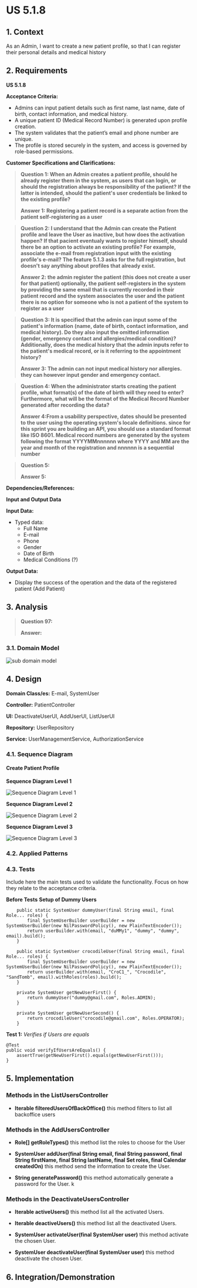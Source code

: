 # US 5.1.8


## 1. Context

As an Admin, I want to create a new patient profile, so that I can register their personal details and medical history

## 2. Requirements

**US 5.1.8** 

**Acceptance Criteria:** 

- Admins can input patient details such as first name, last name, date of birth, contact information, and medical history.
- A unique patient ID (Medical Record Number) is generated upon profile creation.
- The system validates that the patient’s email and phone number are unique.
- The profile is stored securely in the system, and access is governed by role-based permissions.

**Customer Specifications and Clarifications:**

> **Question 1: When an Admin creates a patient profile, should he already register them in the system, as users that can login, or should the registration always be responsibility of the patient? If the latter is intended, should the patient's user credentials be linked to the existing profile?**
>
> **Answer 1: Registering a patient record is a separate action from the patient self-registering as a user** 

> **Question 2: I understand that the Admin can create the Patient profile and leave the User as inactive, but how does the activation happen? If that pacient eventualy wants to register himself, should there be an option to activate an existing profile? For example, associate the e-mail from registration input with the existing profile's e-mail? The feature 5.1.3 asks for the full registration, but doesn't say anything about profiles that already exist.**
>
> **Answer 2: the admin register the patient (this does not create a user for that patient) optionally, the patient self-registers in the system by providing the same email that is currently recorded in their patient record and the system associates the user and the patient there is no option for someone who is not a patient of the system to register as a user** 

> **Question 3: It is specified that the admin can input some of the patient's information (name, date of birth, contact information, and medical history). Do they also input the omitted information (gender, emergency contact and allergies/medical condition)? Additionally, does the medical history that the admin inputs refer to the patient's medical record, or is it referring to the appointment history?**
>
> **Answer 3: The admin can not input medical history nor allergies. they can however input gender and emergency contact.** 

> **Question 4: When the administrator starts creating the patient profile, what format(s) of the date of birth will they need to enter? Furthermore, what will be the format of the Medical Record Number generated after recording the data?**
>
> **Answer 4:From a usability perspective, dates should be presented to the user using the operating system's locale definitions. since for this sprint you are building an API, you should use a standard format like ISO 8601. Medical record numbers are generated by the system following the format YYYYMMnnnnnn where YYYY and MM are the year and month of the registration and nnnnnn is a sequential number** 

> **Question 5:**
>
> **Answer 5:** 

**Dependencies/References:**


[//]: # (* There is a dependency to "USG007:  "As a Project Manager, I want the system to support and apply authentication and authorization for all its users and functionalities.", since is necessary to be able to Sign Up as admin to create others Users.)

**Input and Output Data**

**Input Data:**

* Typed data:
    * Full Name
    * E-mail
    * Phone
    * Gender
    * Date of Birth
    * Medical Conditions (?)


**Output Data:**
* Display the success of the operation and the data of the registered patient (Add Patient)

## 3. Analysis

> **Question 97:** 
> 
> **Answer:** 

### 3.1. Domain Model
![sub domain model](us1000-sub-domain-model.svg)

## 4. Design

[//]: # (TODO: Ainda necessario alterar esta parte)
**Domain Class/es:** E-mail, SystemUser

**Controller:** PatientController

**UI:** DeactivateUserUI, AddUserUI, ListUserUI

**Repository:**	UserRepository

**Service:** UserManagementService, AuthorizationService



### 4.1. Sequence Diagram

#### Create Patient Profile

**Sequence Diagram Level 1**

![Sequence Diagram Level 1](sequence-diagram-1.svg "Actor and System")

**Sequence Diagram Level 2**

![Sequence Diagram Level 2](sequence-diagram-2.svg "FrontEnd and BackEnd")

**Sequence Diagram Level 3**

![Sequence Diagram Level 3](sequence-diagram-3.svg "Creat Patient Profile")

### 4.2. Applied Patterns

### 4.3. Tests

Include here the main tests used to validate the functionality. Focus on how they relate to the acceptance criteria.



**Before Tests** **Setup of Dummy Users**

```
    public static SystemUser dummyUser(final String email, final Role... roles) {
        final SystemUserBuilder userBuilder = new SystemUserBuilder(new NilPasswordPolicy(), new PlainTextEncoder());
        return userBuilder.with(email, "duMMy1", "dummy", "dummy", email).build();
    }

    public static SystemUser crocodileUser(final String email, final Role... roles) {
        final SystemUserBuilder userBuilder = new SystemUserBuilder(new NilPasswordPolicy(), new PlainTextEncoder());
        return userBuilder.with(email, "CroC1_", "Crocodile", "SandTomb", email).withRoles(roles).build();
    }

    private SystemUser getNewUserFirst() {
        return dummyUser("dummy@gmail.com", Roles.ADMIN);
    }

    private SystemUser getNewUserSecond() {
        return crocodileUser("crocodile@gmail.com", Roles.OPERATOR);
    }

```

**Test 1:** *Verifies if Users are equals*


```
@Test
public void verifyIfUsersAreEquals() {
    assertTrue(getNewUserFirst().equals(getNewUserFirst()));
}
````


## 5. Implementation


### Methods in the ListUsersController
* **Iterable<SystemUser> filteredUsersOfBackOffice()**  this method filters to list all backoffice users



### Methods in the AddUsersController

* **Role[] getRoleTypes()** this method list the roles to choose for the User

* **SystemUser addUser(final String email, final String password, final String firstName,
  final String lastName, final Set<Role> roles, final Calendar createdOn)**  this method send the information to create the User.

* **String generatePassword()** this method automatically generate a password for the User. 
k


### Methods in the DeactivateUsersController

* **Iterable<SystemUser> activeUsers()** this method list all the activated Users. 

* **Iterable<SystemUser> deactiveUsers()** this method list all the deactivated Users.

* **SystemUser activateUser(final SystemUser user)** this method activate the chosen User.

* **SystemUser deactivateUser(final SystemUser user)** this method deactivate the chosen User. 


## 6. Integration/Demonstration



[//]: # (## 7. Observations)

[//]: # ()
[//]: # (*This section should be used to include any content that does not fit any of the previous sections.*)

[//]: # ()
[//]: # (*The team should present here, for instance, a critical perspective on the developed work including the analysis of alternative solutions or related works*)

[//]: # ()
[//]: # (*The team should include in this section statements/references regarding third party works that were used in the development this work.*)